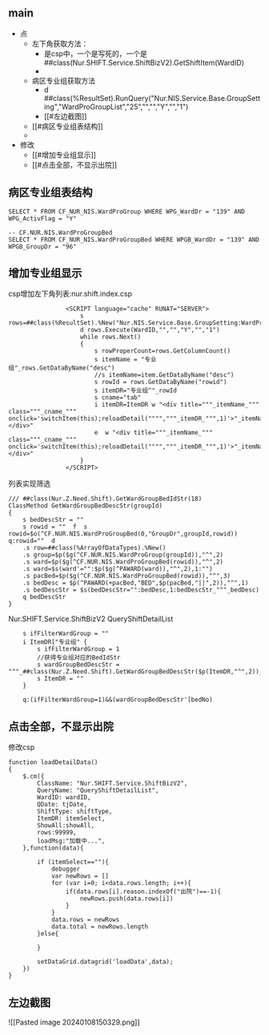 

## main

- 点
	- 左下角获取方法：
		- 是csp中，一个是写死的，一个是##class(Nur.SHIFT.Service.ShiftBizV2).GetShiftItem(WardID)
		- 
	- 病区专业组获取方法
		- d ##class(%ResultSet).RunQuery("Nur.NIS.Service.Base.GroupSetting","WardProGroupList","25","","","Y","","1")
		- [[#左边截图]]
	- [[#病区专业组表结构]]
	- 
- 修改
	- [[#增加专业组显示]]
	- [[#点击全部，不显示出院]]


## 病区专业组表结构

```
SELECT * FROM CF_NUR_NIS.WardProGroup WHERE WPG_WardDr = "139" AND WPG_ActivFlag = "Y"

-- CF.NUR.NIS.WardProGroupBed
SELECT * FROM CF_NUR_NIS.WardProGroupBed WHERE WPGB_WardDr = "139" AND WPGB_GroupDr = "96"
```

## 增加专业组显示

csp增加左下角列表:nur.shift.index.csp

```
				<SCRIPT language="cache" RUNAT="SERVER">
					s rows=##class(%ResultSet).%New("Nur.NIS.Service.Base.GroupSetting:WardProGroupList")
					d rows.Execute(WardID,"","","Y","","1")
					while rows.Next()
					{
						s rowProperCount=rows.GetColumnCount()
						s itemName = "专业组"_rows.GetDataByName("desc")
						//s itemName=item.GetDataByName("desc")
						s rowId = rows.GetDataByName("rowid")
						s itemDR="专业组^"_rowId
						s cname="tab"
						i itemDR=ItemDR w "<div title="""_itemName_""" class="""_cname_""" onclick='switchItem(this);reloadDetail("""","""_itemDR_""",1)'>"_itemName_"</div>"
						e  w "<div title="""_itemName_""" class="""_cname_""" onclick='switchItem(this);reloadDetail("""","""_itemDR_""",1)'>"_itemName_"</div>"
					}
				</SCRIPT>
```

列表实现筛选



```
/// ##class(Nur.Z.Need.Shift).GetWardGroupBedIdStr(18)
ClassMethod GetWardGroupBedDescStr(groupId)
{
	s bedDescStr = ""
 	s rowid = ""  f  s rowid=$o(^CF.NUR.NIS.WardProGroupBed(0,"GroupDr",groupId,rowid)) q:rowid=""  d
    .s row=##class(%ArrayOfDataTypes).%New()
    .s group=$p($g(^CF.NUR.NIS.WardProGroup(groupId)),"^",2)
    .s ward=$p($g(^CF.NUR.NIS.WardProGroupBed(rowid)),"^",2)
    .s ward=$s(ward'="":$p($g(^PAWARD(ward)),"^",2),1:"")
    .s pacBed=$p($g(^CF.NUR.NIS.WardProGroupBed(rowid)),"^",3)
    .s bedDesc = $p(^PAWARD(+pacBed,"BED",$p(pacBed,"||",2)),"^",1)
    .s bedDescStr = $s(bedDescStr="":bedDesc,1:bedDescStr_"^"_bedDesc)
	q bedDescStr
}
```


Nur.SHIFT.Service.ShiftBizV2
QueryShiftDetailList
```
    s ifFilterWardGroup = ""
    i ItemDR["专业组" {
		s ifFilterWardGroup = 1
		//获得专业组对应的BedIdStr
		s wardGroupBedDescStr = "^"_##class(Nur.Z.Need.Shift).GetWardGroupBedDescStr($p(ItemDR,"^",2))_"^"
		s ItemDR = ""
	}

	q:(ifFilterWardGroup=1)&&(wardGroupBedDescStr'[bedNo)
```

## 点击全部，不显示出院

修改csp
```
function loadDetailData()
{
	$.cm({
		ClassName: "Nur.SHIFT.Service.ShiftBizV2",
        QueryName: "QueryShiftDetailList",
        WardID: wardID,
        QDate: tjDate,
        ShiftType: shiftType,
        ItemDR: itemSelect,
        ShowAll:showAll,
		rows:99999,
		loadMsg:"加载中...",
	},function(data){
		
		if (itemSelect==""){
			debugger
			var newRows = []
			for (var i=0; i<data.rows.length; i++){
				if(data.rows[i].reason.indexOf("出院")==-1){
					newRows.push(data.rows[i])
				}
			}
			data.rows = newRows
			data.total = newRows.length
		}else{
			
		}

		setDataGrid.datagrid('loadData',data);		 
	})
}
```


## 左边截图

![[Pasted image 20240108150329.png]]